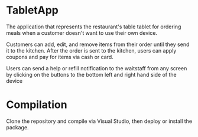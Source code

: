 # TabletApp
The application that represents the restaurant's table tablet for ordering meals when a customer doesn't want to use their own device. 

Customers can add, edit, and remove items from their order until they send it to the kitchen.
After the order is sent to the kitchen, users can apply coupons and pay for items via cash or card.

Users can send a help or refill notification to the waitstaff from any screen by clicking on the buttons to the bottom left and right hand side of the device

# Compilation
Clone the repository and compile via Visual Studio, then deploy or install the package.
